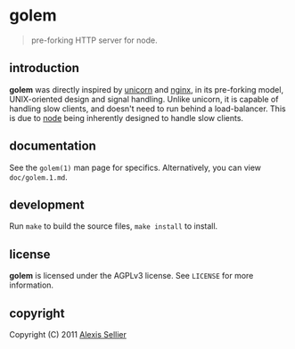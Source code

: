 
golem
=====

> pre-forking HTTP server for node.

introduction
------------

**golem** was directly inspired by [unicorn](http://raa.ruby-lang.org/project/unicorn/) and [nginx](http://nginx.org),
in its pre-forking model, UNIX-oriented design and signal handling. Unlike unicorn, it is capable of handling slow clients,
and doesn't need to run behind a load-balancer. This is due to [node](http://nodejs.org) being inherently designed to handle
slow clients.

documentation
-------------

See the `golem(1)` man page for specifics. Alternatively, you can view `doc/golem.1.md`.

development
-----------

Run `make` to build the source files, `make install` to install.

license
-------

**golem** is licensed under the AGPLv3 license. See `LICENSE` for more information.

copyright
---------

Copyright (C) 2011 [Alexis Sellier](http://cloudhead.io)
